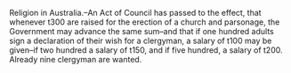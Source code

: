   Religion in Australia.–An Act of Council has passed to the effect, that whenever t300 are raised for the erection of a church and parsonage, the Government may advance the same sum–and that if one hundred adults sign a declaration of their wish for a clergyman, a salary of t100 may be given–if two hundred a salary of t150, and if five hundred, a salary of t200. Already nine clergyman are wanted.